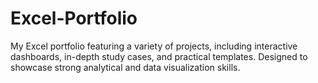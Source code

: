 # Excel-Portfolio
My Excel portfolio featuring a variety of projects, including interactive dashboards, in-depth study cases, and practical templates. Designed to showcase strong analytical and data visualization skills.

